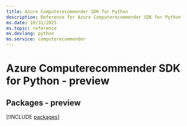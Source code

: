 ```yaml
---
title: Azure Computerecommender SDK for Python
description: Reference for Azure Computerecommender SDK for Python
ms.date: 10/31/2025
ms.topic: reference
ms.devlang: python
ms.service: computerecommender
---
```

# Azure Computerecommender SDK for Python - preview
## Packages - preview
[!INCLUDE [packages](computerecommender-index.md)]